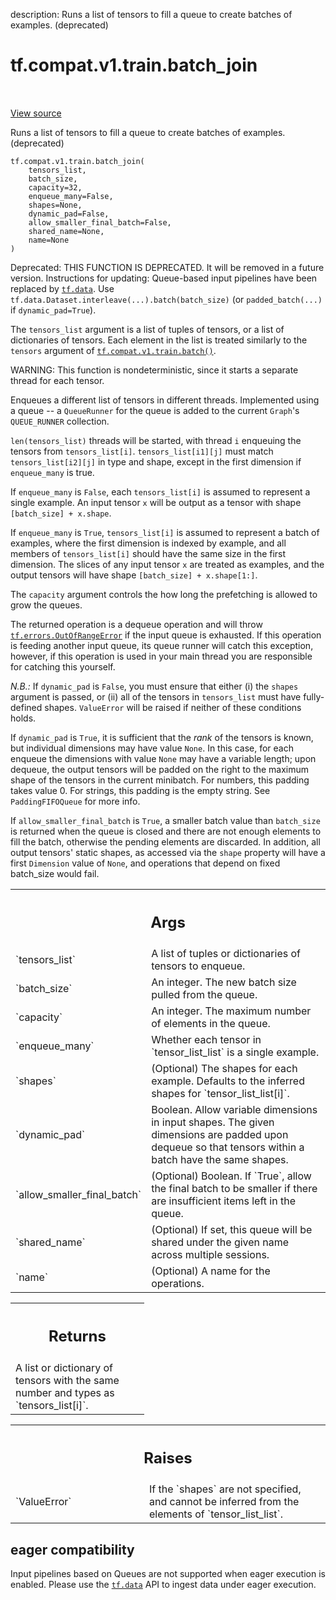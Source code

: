 description: Runs a list of tensors to fill a queue to create batches of examples. (deprecated)

<div itemscope itemtype="http://developers.google.com/ReferenceObject">
<meta itemprop="name" content="tf.compat.v1.train.batch_join" />
<meta itemprop="path" content="Stable" />
</div>

# tf.compat.v1.train.batch_join

<!-- Insert buttons and diff -->

<table class="tfo-notebook-buttons tfo-api nocontent" align="left">

</table>

<a target="_blank" class="external" href="/code/stable/tensorflow/python/training/input.py">View source</a>



Runs a list of tensors to fill a queue to create batches of examples. (deprecated)


<pre class="devsite-click-to-copy prettyprint lang-py tfo-signature-link">
<code>tf.compat.v1.train.batch_join(
    tensors_list,
    batch_size,
    capacity=32,
    enqueue_many=False,
    shapes=None,
    dynamic_pad=False,
    allow_smaller_final_batch=False,
    shared_name=None,
    name=None
)
</code></pre>



<!-- Placeholder for "Used in" -->

Deprecated: THIS FUNCTION IS DEPRECATED. It will be removed in a future version.
Instructions for updating:
Queue-based input pipelines have been replaced by <a href="../../../../tf/data.md"><code>tf.data</code></a>. Use `tf.data.Dataset.interleave(...).batch(batch_size)` (or `padded_batch(...)` if `dynamic_pad=True`).

The `tensors_list` argument is a list of tuples of tensors, or a list of
dictionaries of tensors.  Each element in the list is treated similarly
to the `tensors` argument of <a href="../../../../tf/compat/v1/train/batch.md"><code>tf.compat.v1.train.batch()</code></a>.

WARNING: This function is nondeterministic, since it starts a separate thread
for each tensor.

Enqueues a different list of tensors in different threads.
Implemented using a queue -- a `QueueRunner` for the queue
is added to the current `Graph`'s `QUEUE_RUNNER` collection.

`len(tensors_list)` threads will be started,
with thread `i` enqueuing the tensors from
`tensors_list[i]`. `tensors_list[i1][j]` must match
`tensors_list[i2][j]` in type and shape, except in the first
dimension if `enqueue_many` is true.

If `enqueue_many` is `False`, each `tensors_list[i]` is assumed
to represent a single example. An input tensor `x` will be output as a
tensor with shape `[batch_size] + x.shape`.

If `enqueue_many` is `True`, `tensors_list[i]` is assumed to
represent a batch of examples, where the first dimension is indexed
by example, and all members of `tensors_list[i]` should have the
same size in the first dimension.  The slices of any input tensor
`x` are treated as examples, and the output tensors will have shape
`[batch_size] + x.shape[1:]`.

The `capacity` argument controls the how long the prefetching is allowed to
grow the queues.

The returned operation is a dequeue operation and will throw
<a href="../../../../tf/errors/OutOfRangeError.md"><code>tf.errors.OutOfRangeError</code></a> if the input queue is exhausted. If this
operation is feeding another input queue, its queue runner will catch
this exception, however, if this operation is used in your main thread
you are responsible for catching this yourself.

*N.B.:* If `dynamic_pad` is `False`, you must ensure that either
(i) the `shapes` argument is passed, or (ii) all of the tensors in
`tensors_list` must have fully-defined shapes. `ValueError` will be
raised if neither of these conditions holds.

If `dynamic_pad` is `True`, it is sufficient that the *rank* of the
tensors is known, but individual dimensions may have value `None`.
In this case, for each enqueue the dimensions with value `None`
may have a variable length; upon dequeue, the output tensors will be padded
on the right to the maximum shape of the tensors in the current minibatch.
For numbers, this padding takes value 0.  For strings, this padding is
the empty string.  See `PaddingFIFOQueue` for more info.

If `allow_smaller_final_batch` is `True`, a smaller batch value than
`batch_size` is returned when the queue is closed and there are not enough
elements to fill the batch, otherwise the pending elements are discarded.
In addition, all output tensors' static shapes, as accessed via the
`shape` property will have a first `Dimension` value of `None`, and
operations that depend on fixed batch_size would fail.

<!-- Tabular view -->
 <table class="responsive fixed orange">
<colgroup><col width="214px"><col></colgroup>
<tr><th colspan="2"><h2 class="add-link">Args</h2></th></tr>

<tr>
<td>
`tensors_list`<a id="tensors_list"></a>
</td>
<td>
A list of tuples or dictionaries of tensors to enqueue.
</td>
</tr><tr>
<td>
`batch_size`<a id="batch_size"></a>
</td>
<td>
An integer. The new batch size pulled from the queue.
</td>
</tr><tr>
<td>
`capacity`<a id="capacity"></a>
</td>
<td>
An integer. The maximum number of elements in the queue.
</td>
</tr><tr>
<td>
`enqueue_many`<a id="enqueue_many"></a>
</td>
<td>
Whether each tensor in `tensor_list_list` is a single
example.
</td>
</tr><tr>
<td>
`shapes`<a id="shapes"></a>
</td>
<td>
(Optional) The shapes for each example.  Defaults to the
inferred shapes for `tensor_list_list[i]`.
</td>
</tr><tr>
<td>
`dynamic_pad`<a id="dynamic_pad"></a>
</td>
<td>
Boolean.  Allow variable dimensions in input shapes.
The given dimensions are padded upon dequeue so that tensors within a
batch have the same shapes.
</td>
</tr><tr>
<td>
`allow_smaller_final_batch`<a id="allow_smaller_final_batch"></a>
</td>
<td>
(Optional) Boolean. If `True`, allow the final
batch to be smaller if there are insufficient items left in the queue.
</td>
</tr><tr>
<td>
`shared_name`<a id="shared_name"></a>
</td>
<td>
(Optional) If set, this queue will be shared under the given
name across multiple sessions.
</td>
</tr><tr>
<td>
`name`<a id="name"></a>
</td>
<td>
(Optional) A name for the operations.
</td>
</tr>
</table>



<!-- Tabular view -->
 <table class="responsive fixed orange">
<colgroup><col width="214px"><col></colgroup>
<tr><th colspan="2"><h2 class="add-link">Returns</h2></th></tr>
<tr class="alt">
<td colspan="2">
A list or dictionary of tensors with the same number and types as
`tensors_list[i]`.
</td>
</tr>

</table>



<!-- Tabular view -->
 <table class="responsive fixed orange">
<colgroup><col width="214px"><col></colgroup>
<tr><th colspan="2"><h2 class="add-link">Raises</h2></th></tr>

<tr>
<td>
`ValueError`<a id="ValueError"></a>
</td>
<td>
If the `shapes` are not specified, and cannot be
inferred from the elements of `tensor_list_list`.
</td>
</tr>
</table>




 <section><devsite-expandable expanded>
 <h2 class="showalways">eager compatibility</h2>

Input pipelines based on Queues are not supported when eager execution is
enabled. Please use the <a href="../../../../tf/data.md"><code>tf.data</code></a> API to ingest data under eager execution.

 </devsite-expandable></section>

